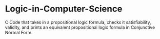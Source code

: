 # Logic-in-Computer-Science
C Code that takes in a  propositional logic formula, checks it satisfiability, validity, and prints an equivalent  propositional logic formula in Conjunctive Normal Form.
